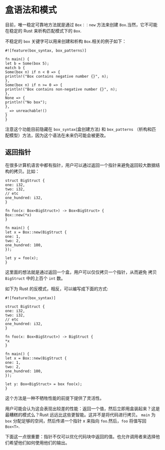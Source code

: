 # 盒语法和模式 #

目前，唯一稳定可靠地方法就是通过 `Box：：new` 方法来创建 `Box`.当然，它不可能在稳定的 Rust 来析构匹配模式下的 `Box`.

不稳定的 `box` 关键字可以用来创建和析构 `Box`.相关的例子如下：    


    #![feature(box_syntax, box_patterns)]
    
    fn main() {
    let b = Some(box 5);
    match b {
    Some(box n) if n < 0 => {
    println!("Box contains negative number {}", n);
    },
    Some(box n) if n >= 0 => {
    println!("Box contains non-negative number {}", n);
    },
    None => {
    println!("No box");
    },
    _ => unreachable!()
    }
    }


注意这个功能目前隐藏在 `box_syntax`(盒创建方法) 和 `box_patterns` （析构和匹配模型）方法，因为这个语法在未来仍可能会被更改。     


## 返回指针 ##


在很多计算机语言中都有指针，用户可以通过返回一个指针来避免返回较大数据结构的拷贝。比如：    


    struct BigStruct {
    one: i32,
    two: i32,
    // etc
    one_hundred: i32,
    }
    
    fn foo(x: Box<BigStruct>) -> Box<BigStruct> {
    Box::new(*x)
    }
    
    fn main() {
    let x = Box::new(BigStruct {
    one: 1,
    two: 2,
    one_hundred: 100,
    });
    
    let y = foo(x);
    }
    


这里面的想法就是通过返回一个盒，用户可以仅仅拷贝一个指针，从而避免 拷贝 `BigStruct` 中的上百个 `int` 数。   


如下为 Rust 的反模式，相反，可以编写成下面的方式:   

    #![feature(box_syntax)]
    
    struct BigStruct {
    one: i32,
    two: i32,
    // etc
    one_hundred: i32,
    }
    
    fn foo(x: Box<BigStruct>) -> BigStruct {
    *x
    }
    
    fn main() {
    let x = Box::new(BigStruct {
    one: 1,
    two: 2,
    one_hundred: 100,
    });
    
    let y: Box<BigStruct> = box foo(x);
    }
    


 

这个方法是一种不牺牲性能的前提下提供了灵活性。   


用户可能会认为这会表现出较差的性能：返回一个值，然后立即用盒装起来？这是最糟糕的模式么？Rust 远远比这些更智能。这并不是将代码进行拷贝。 `main` 为 `box` 分配足够的空间，然后传递一个指针 x 来指向 `foo`.然后，`foo` 将值写回 `Box<T>`.   


下面这一点很重要：指针不仅可以优化代码块中返回的值。也允许调用者来选择他们希望他们如何使用他们的输出。